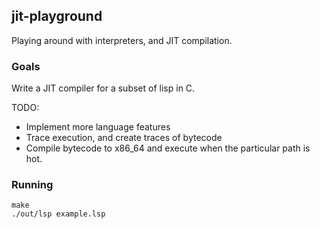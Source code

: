 ## jit-playground

Playing around with interpreters, and JIT compilation.

### Goals

Write a JIT compiler for a subset of lisp in C.

TODO:
* Implement more language features
* Trace execution, and create traces of bytecode
* Compile bytecode to x86_64 and execute when the particular path is hot.

### Running

```shell
make
./out/lsp example.lsp
```
